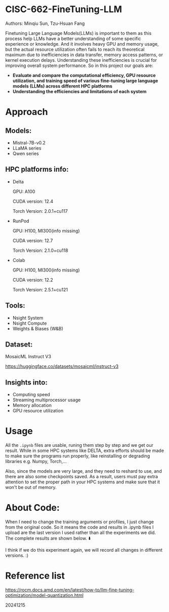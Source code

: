 # CISC-662-FineTuning-LLM
Authors: Minqiu Sun, Tzu-Hsuan Fang

Finetuning Large Language Models(LLMs) is important to them as this process help LLMs have a better understanding of some specific experience or knowledge. And it involves heavy GPU and memory usage, but the actual resource utilization often fails to reach its theoretical maximum due to inefficiencies in data transfer, memory access patterns, or kernel execution delays. Understanding these inefficiencies is crucial for improving overall system performance. So in this project our goals are:

* **Evaluate and compare the computational efficiency, GPU resource utilization, and training speed of various fine-tuning large language models (LLMs) across different HPC platforms**
* **Understanding the efficiencies and limitations of each system**

# Approach

 ## Models:
* Mistral-7B-v0.2
* LLaMA series
* Qwen series

 ## HPC platforms info: 
* Delta
  
  GPU: A100
  
  CUDA version: 12.4
  
  Torch Version: 2.0.1+cu117
  
* RunPod

  GPU: H100, MI300(info missing)
  
  CUDA version: 12.7
  
  Torch Version: 2.1.0+cu118
  
* Colab
  
  GPU: H100, MI300(info missing)
  
  CUDA version: 12.2
  
  Torch Version: 2.5.1+cu121


 ## Tools:
* Nsight System
* Nsight Compute
* Weights & Biases (W&B)
  

## Dataset:
MosaicML Instruct V3

https://huggingface.co/datasets/mosaicml/instruct-v3


 ## Insights into: 
* Computing speed
* Streaming multiprocessor usage
* Memory allocation
* GPU resource utilization





# Usage
All the `.ipynb` files are usable, runing them step by step and we get our result. While in some HPC systems like DELTA, extra efforts should be made to make sure the programs run properly, like reinstalling or degrading libraries e.g. Numpy, Torch,...

Also, since the models are very large, and they need to reshard to use, and there are also some checkpoints saved. As a result, users must pay extra attention to set the proper path in your HPC systems and make sure that it won't be out of memory.

# About Code:
When I need to change the training arguments or profiles, I just change from the original code. So it means the code and results in .ipynb files I upload are the last version I used rather than all the experiments we did. The complete results are shown below. ⬇️

I think if we do this experiment again, we will record all changes in different versions. :)

# Reference list
https://rocm.docs.amd.com/en/latest/how-to/llm-fine-tuning-optimization/model-quantization.html

20241215
